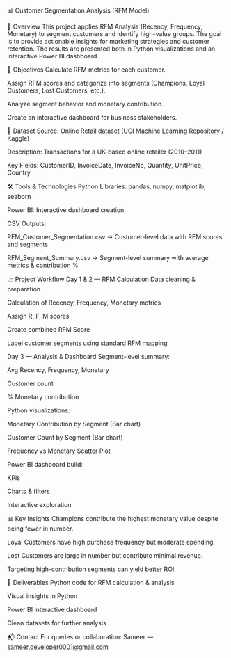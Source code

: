 📊 Customer Segmentation Analysis (RFM Model)

📌 Overview
This project applies RFM Analysis (Recency, Frequency, Monetary) to segment customers and identify high-value groups.
The goal is to provide actionable insights for marketing strategies and customer retention.
The results are presented both in Python visualizations and an interactive Power BI dashboard.

🎯 Objectives
Calculate RFM metrics for each customer.

Assign RFM scores and categorize into segments (Champions, Loyal Customers, Lost Customers, etc.).

Analyze segment behavior and monetary contribution.

Create an interactive dashboard for business stakeholders.

📂 Dataset
Source: Online Retail dataset (UCI Machine Learning Repository / Kaggle)

Description: Transactions for a UK-based online retailer (2010–2011)

Key Fields: CustomerID, InvoiceDate, InvoiceNo, Quantity, UnitPrice, Country

🛠️ Tools & Technologies
Python Libraries: pandas, numpy, matplotlib, seaborn

Power BI: Interactive dashboard creation

CSV Outputs:

RFM_Customer_Segmentation.csv → Customer-level data with RFM scores and segments

RFM_Segment_Summary.csv → Segment-level summary with average metrics & contribution %

📈 Project Workflow
Day 1 & 2 — RFM Calculation
Data cleaning & preparation

Calculation of Recency, Frequency, Monetary metrics

Assign R, F, M scores

Create combined RFM Score

Label customer segments using standard RFM mapping

Day 3 — Analysis & Dashboard
Segment-level summary:

Avg Recency, Frequency, Monetary

Customer count

% Monetary contribution

Python visualizations:

Monetary Contribution by Segment (Bar chart)

Customer Count by Segment (Bar chart)

Frequency vs Monetary Scatter Plot

Power BI dashboard build:

KPIs

Charts & filters

Interactive exploration

📊 Key Insights
Champions contribute the highest monetary value despite being fewer in number.

Loyal Customers have high purchase frequency but moderate spending.

Lost Customers are large in number but contribute minimal revenue.

Targeting high-contribution segments can yield better ROI.

📌 Deliverables
Python code for RFM calculation & analysis

Visual insights in Python

Power BI interactive dashboard

Clean datasets for further analysis

📬 Contact
For queries or collaboration:
Sameer — sameer.developer0001@gmail.com
